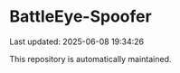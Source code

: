 # BattleEye-Spoofer

Last updated: 2025-06-08 19:34:26

This repository is automatically maintained.

